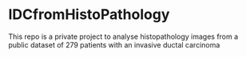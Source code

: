 # IDCfromHistoPathology
This repo is a private project to analyse histopathology images from a public dataset of 279 patients with an invasive ductal carcinoma

